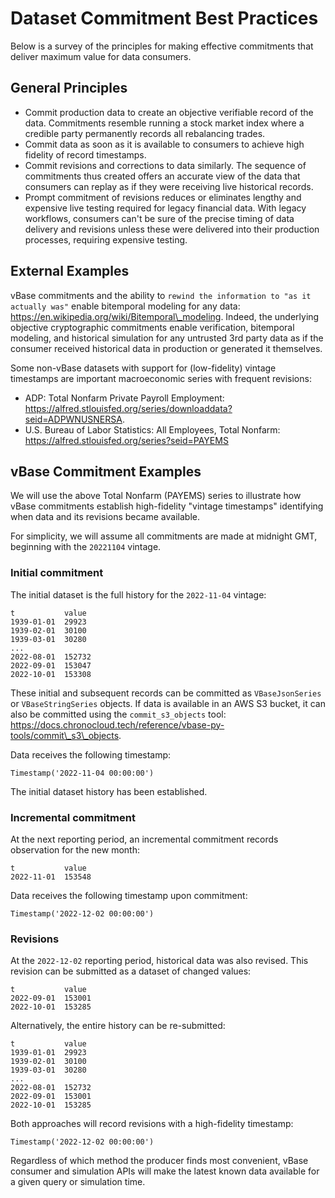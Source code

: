 # Dataset Commitment Best Practices

Below is a survey of the principles for making effective commitments that deliver maximum value for data consumers.

## General Principles

* Commit production data to create an objective verifiable record of the data. Commitments resemble running a stock market index where a credible party permanently records all rebalancing trades.
* Commit data as soon as it is available to consumers to achieve high fidelity of record timestamps.
* Commit revisions and corrections to data similarly. The sequence of commitments thus created offers an accurate view of the data that consumers can replay as if they were receiving live historical records.
* Prompt commitment of revisions reduces or eliminates lengthy and expensive live testing required for legacy financial data. With legacy workflows, consumers can't be sure of the precise timing of data delivery and revisions unless these were delivered into their production processes, requiring expensive testing.

## External Examples

vBase commitments and the ability to `rewind the information to "as it actually was"` enable bitemporal modeling for any data: https://en.wikipedia.org/wiki/Bitemporal\_modeling. Indeed, the underlying objective cryptographic commitments enable verification, bitemporal modeling, and historical simulation for any untrusted 3rd party data as if the consumer received historical data in production or generated it themselves.

Some non-vBase datasets with support for (low-fidelity) vintage timestamps are important macroeconomic series with frequent revisions:

* ADP: Total Nonfarm Private Payroll Employment: https://alfred.stlouisfed.org/series/downloaddata?seid=ADPWNUSNERSA.
* U.S. Bureau of Labor Statistics: All Employees, Total Nonfarm: https://alfred.stlouisfed.org/series?seid=PAYEMS

## vBase Commitment Examples

We will use the above Total Nonfarm (PAYEMS) series to illustrate how vBase commitments establish high-fidelity "vintage timestamps" identifying when data and its revisions became available.

For simplicity, we will assume all commitments are made at midnight GMT, beginning with the `20221104` vintage.

### Initial commitment

The initial dataset is the full history for the `2022-11-04` vintage:

```
t           value
1939-01-01	29923
1939-02-01	30100
1939-03-01	30280
...
2022-08-01	152732
2022-09-01	153047
2022-10-01	153308
```

These initial and subsequent records can be committed as `VBaseJsonSeries` or `VBaseStringSeries` objects. If data is available in an AWS S3 bucket, it can also be committed using the `commit_s3_objects` tool: https://docs.chronocloud.tech/reference/vbase-py-tools/commit\_s3\_objects.

Data receives the following timestamp:

```
Timestamp('2022-11-04 00:00:00')
```

The initial dataset history has been established.

### Incremental commitment

At the next reporting period, an incremental commitment records observation for the new month:

```
t           value
2022-11-01  153548
```

Data receives the following timestamp upon commitment:

```
Timestamp('2022-12-02 00:00:00')
```

### Revisions

At the `2022-12-02` reporting period, historical data was also revised. This revision can be submitted as a dataset of changed values:

```
t           value
2022-09-01	153001
2022-10-01	153285
```

Alternatively, the entire history can be re-submitted:

```
t           value
1939-01-01	29923
1939-02-01	30100
1939-03-01	30280
...
2022-08-01	152732
2022-09-01	153001
2022-10-01	153285
```

Both approaches will record revisions with a high-fidelity timestamp:

```
Timestamp('2022-12-02 00:00:00')
```

Regardless of which method the producer finds most convenient, vBase consumer and simulation APIs will make the latest known data available for a given query or simulation time.
